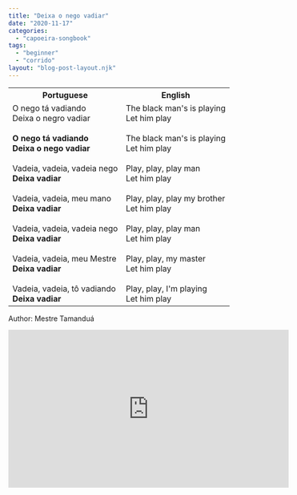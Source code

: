 ```yaml
---
title: "Deixa o nego vadiar"
date: "2020-11-17"
categories: 
  - "capoeira-songbook"
tags: 
  - "beginner"
  - "corrido"
layout: "blog-post-layout.njk"
---
```


<table class="capoeira-table">
    <tr class="header-row">
        <th>Portuguese</th>
        <th>English</th>
    </tr>
    <tr>
        <td>O nego tá vadiando<br>
        Deixa o negro vadiar<br>
        <br>
        <strong>O nego tá vadiando<br>
        Deixa o nego vadiar</strong><br>
        <br>
        Vadeia, vadeia, vadeia nego<br>
        <strong>Deixa vadiar</strong><br>
        <br>
        Vadeia, vadeia, meu mano<br>
        <strong>Deixa vadiar</strong><br>
        <br>
        Vadeia, vadeia, vadeia nego<br>
        <strong>Deixa vadiar</strong><br>
        <br>
        Vadeia, vadeia, meu Mestre<br>
        <strong>Deixa vadiar</strong><br>
        <br>
        Vadeia, vadeia, tô vadiando<br>
        <strong>Deixa vadiar</strong></td>
        <td>The black man's is playing<br>
        Let him play<br>
        <br>
        The black man's is playing<br>
        Let him play<br>
        <br>
        Play, play, play man<br>
        Let him play<br>
        <br>
        Play, play, play my brother<br>
        Let him play<br>
        <br>
        Play, play, play man<br>
        Let him play<br>
        <br>
        Play, play, my master<br>
        Let him play<br>
        <br>
        Play, play, I'm playing<br>
        Let him play</td>
    </tr>
</table>

<figcaption>

Author: Mestre Tamanduá

</figcaption>

<iframe width="560" height="315" src="https://www.youtube.com/embed/gb0WgAReYTg" title="YouTube video player" frameborder="0" allow="accelerometer; autoplay; clipboard-write; encrypted-media; gyroscope; picture-in-picture" allowfullscreen></iframe>